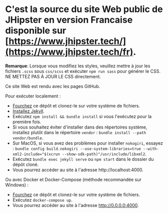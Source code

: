 # C'est la source du site Web public de JHipster en version Francaise disponible sur [https://www.jhipster.tech/](https://www.jhipster.tech/fr).

**Remarque**: Lorsque vous modifiez les styles, veuillez mettre à jour les fichiers `.scss` sous `css/scss` et exécuter `npm run sass` pour générer le CSS. NE METTEZ PAS À JOUR LE CSS directement.

Ce site Web est rendu avec les pages GitHub.

Pour exécuter localement :

- [Fourchez](https://github.com/jhipster/jhipster.github.io/fork) ce dépôt et clonez-le sur votre système de fichiers.
- [Installez Jekyll](https://help.github.com/articles/setting-up-your-github-pages-site-locally-with-jekyll/).
- Exécutez `npm install && bundle install` si vous l'exécutez pour la première fois.
- Si vous souhaitez éviter d'installer dans des répertoires système, installez plutôt dans le répertoire `vendor` : `bundle install --path vendor/bundle`.
- Sur MacOS, si vous avez des problèmes pour installer `nokogiri`, essayez : `bundle config build.nokogiri --use-system-libraries=true --with-xml2-include="$(xcrun --show-sdk-path)"/usr/include/libxml2`.
- Exécutez `bundle exec jekyll serve` ou `npm start` dans le dossier du dépôt cloné.
- Vous pourrez accéder au site à l'adresse http://localhost:4000.

Ou avec Docker et Docker-Compose (méthode recommandée sur Windows) :

- [Fourchez](https://github.com/jhipster/jhipster.github.io/fork) ce dépôt et clonez-le sur votre système de fichiers.
- Exécutez `docker-compose up`.
- Vous pourrez accéder au site à l'adresse http://0.0.0.0:4000.

